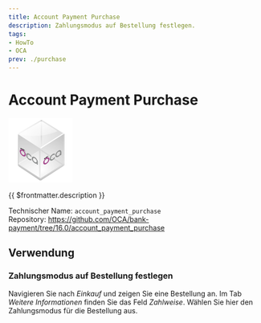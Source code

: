 ```yaml
---
title: Account Payment Purchase
description: Zahlungsmodus auf Bestellung festlegen.
tags:
- HowTo
- OCA
prev: ./purchase
---
```

# Account Payment Purchase
![icon_oca_app](attachments/icon_oca_app.png)

{{ $frontmatter.description }}

Technischer Name: `account_payment_purchase`\
Repository: <https://github.com/OCA/bank-payment/tree/16.0/account_payment_purchase>

## Verwendung

### Zahlungsmodus auf Bestellung festlegen

Navigieren Sie nach *Einkauf* und zeigen Sie eine Bestellung an. Im Tab *Weitere Informationen* finden Sie das Feld *Zahlweise*. Wählen Sie hier den Zahlungsmodus für die Bestellung aus.